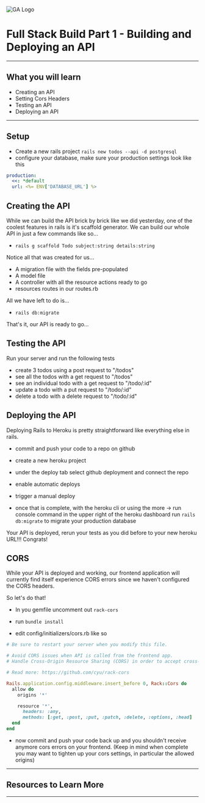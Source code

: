 ![GA Logo](https://upload.wikimedia.org/wikipedia/en/thumb/f/f4/General_Assembly_logo.svg/1280px-General_Assembly_logo.svg.png)
# Full Stack Build Part 1 - Building and Deploying an API
-------

## What you will learn
- Creating an API
- Setting Cors Headers
- Testing an API
- Deploying an API

-------

## Setup

- Create a new rails project `rails new todos --api -d postgresql`
- configure your database, make sure your production settings look like this

```yaml
production:
  <<: *default
  url: <%= ENV['DATABASE_URL'] %>
```

## Creating the API

While we can build the API brick by brick like we did yesterday, one of the coolest features in rails is it's scaffold generator. We can build our whole API in just a few commands like so...

- `rails g scaffold Todo subject:string details:string`

Notice all that was created for us...

- A migration file with the fields pre-populated
- A model file
- A controller with all the resource actions ready to go
- resources routes in our routes.rb

All we have left to do is...

- `rails db:migrate`

That's it, our API is ready to go...

## Testing the API

Run your server and run the following tests

- create 3 todos using a post request to "/todos"
- see all the todos with a get request to "/todos"
- see an individual todo with a get request to "/todo/:id"
- update a todo with a put request to "/todo/:id"
- delete a todo with a delete request to "/todo/:id"

## Deploying the API

Deploying Rails to Heroku is pretty straightforward like everything else in rails.

- commit and push your code to a repo on github

- create a new heroku project

- under the deploy tab select github deployment and connect the repo

- enable automatic deploys

- trigger a manual deploy

- once that is complete, with the heroku cli or using the more -> run console command in the upper right of the heroku dashboard run `rails db:migrate` to migrate your production database

Your API is deployed, rerun your tests as you did before to your new heroku URL!!! Congrats!

## CORS

While your API is deployed and working, our frontend application will currently find itself experience CORS errors since we haven't configured the CORS headers.

So let's do that!

- In you gemfile uncomment out `rack-cors`

- run `bundle install`

- edit config/initializers/cors.rb like so

```rb
# Be sure to restart your server when you modify this file.

# Avoid CORS issues when API is called from the frontend app.
# Handle Cross-Origin Resource Sharing (CORS) in order to accept cross-origin AJAX requests.

# Read more: https://github.com/cyu/rack-cors

Rails.application.config.middleware.insert_before 0, Rack::Cors do
  allow do
    origins '*'

    resource '*',
      headers: :any,
      methods: [:get, :post, :put, :patch, :delete, :options, :head]
  end
end
```

- now commit and push your code back up and you shouldn't receive anymore cors errors on your frontend. (Keep in mind when complete you may want to tighten up your cors settings, in particular the allowed origins)



-------
## Resources to Learn More

-------



